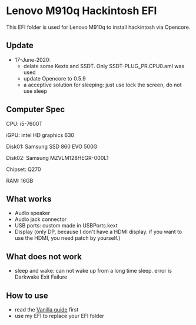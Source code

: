 # Lenovo M910q Hackintosh EFI

This EFI folder is used for Lenovo M910q to install hackintosh via Opencore. 

## Update
- 17-June-2020: 
    -  delate some Kexts and SSDT. Only SSDT-PLUG_PR.CPU0.aml was used
    -  update Opencore to 0.5.9
    -  a acceptive solution for sleeping: just use lock the screen, do not use sleep


## Computer Spec

CPU: i5-7600T

iGPU: intel HD graphics 630

Disk01: Samsung SSD 860 EVO 500G

Disk02: Samsung MZVLM128HEGR-000L1

Chipset: Q270

RAM: 16GB

## What works

* Audio speaker
* Audio jack connector
* USB ports: custom made in USBPorts.kext
* Display (only DP, because I don't have a HDMI display. if you want to use the HDMI, you need patch by yourself.)

## What does not work

* sleep and wake: can not wake up from a long time sleep. error is Darkwake Exit Failure

## How to use

* read the [Vanilla guide](https://dortania.github.io/OpenCore-Desktop-Guide/ ) first
* use my EFI to replace your EFI folder

